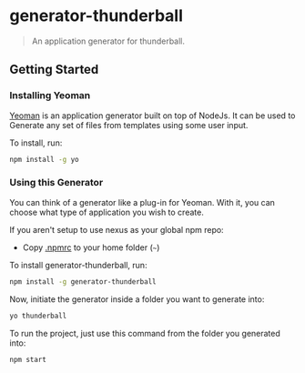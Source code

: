 # generator-thunderball
> An application generator for thunderball.

## Getting Started

### Installing Yeoman

[Yeoman](http://yeoman.io) is an application generator built on top of NodeJs. It can be used to Generate any set of files from templates using some user input.

To install, run:

```bash
npm install -g yo
```

### Using this Generator

You can think of a generator like a plug-in for Yeoman. With it, you can choose what type of application you wish to create.

If you aren't setup to use nexus as your global npm repo:
  - Copy [.npmrc](https://github.com/angieslist/thunderball/blob/master/packages/generator-thunderball/.npmrc) to your home folder (`~`)

To install generator-thunderball, run:

```bash
npm install -g generator-thunderball
```

Now, initiate the generator inside a folder you want to generate into:

```bash
yo thunderball
```

To run the project, just use this command from the folder you generated into:

```bash
npm start
```
